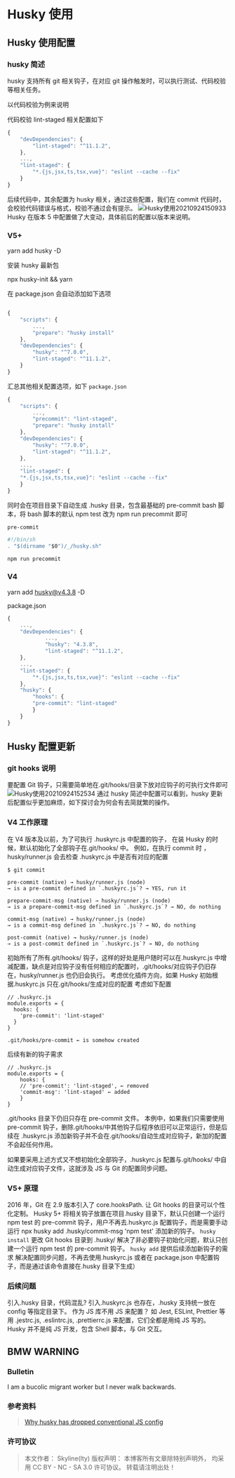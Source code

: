 # Husky 使用

## Husky 使用配置

### husky 简述

husky 支持所有 git 相关钩子，在对应 git 操作触发时，可以执行测试、代码校验等相关任务。

以代码校验为例来说明

代码校验 lint-staged 相关配置如下

```jsx
{
	"devDependencies": {
		"lint-staged": "^11.1.2",
	},
	...,
	"lint-staged": {
        "*.{js,jsx,ts,tsx,vue}": "eslint --cache --fix"
    }
}

```

后续代码中，其余配置为 husky 相关，通过这些配置，我们在 commit 代码时，会校验代码错误与格式，校验不通过会有提示。
![Husky使用20210924150933](https://raw.githubusercontent.com/skylinety/blog-pics/master/imgs/Husky%E4%BD%BF%E7%94%A820210924150933.png)
Husky 在版本 5 中配置做了大变动，具体前后的配置以版本来说明。

### V5+

yarn add husky -D

安装 husky 最新包

npx husky-init && yarn

在 package.json 会自动添加如下选项

```jsx

{
    "scripts": {
        ...,
        "prepare": "husky install"
    },
    "devDependencies": {
        "husky": "^7.0.0",
        "lint-staged": "^11.1.2",
    }
}
```

汇总其他相关配置选项，如下
`package.json`

```jsx
{
    "scripts": {
        ...,
        "precommit": "lint-staged",
        "prepare": "husky install"
    },
    "devDependencies": {
        "husky": "^7.0.0",
        "lint-staged": "^11.1.2",
    },
    ...,
    "lint-staged": {
    "*.{js,jsx,ts,tsx,vue}": "eslint --cache --fix"
    }
}

```

同时会在项目目录下自动生成 .husky 目录，包含最基础的 pre-commit bash 脚本，将 bash 脚本的默认 npm test 改为 npm run precommit 即可

`pre-commit`

```jsx
#!/bin/sh
. "$(dirname "$0")/_/husky.sh"

npm run precommit
```

### V4

yarn add husky@v4.3.8 -D

package.json

```jsx
{
    ...,
    "devDependencies": {
            ...,
            "husky": "4.3.8",
            "lint-staged": "^11.1.2",
    },
    ...,
    "lint-staged": {
        "*.{js,jsx,ts,tsx,vue}": "eslint --cache --fix"
    },
    "husky": {
        "hooks": {
        "pre-commit": "lint-staged"
        }
    }
}
```

## Husky 配置更新

### git hooks 说明

要配置 Git 钩子，只需要简单地在.git/hooks/目录下放对应钩子的可执行文件即可
![Husky使用20210924152534](https://raw.githubusercontent.com/skylinety/blog-pics/master/imgs/Husky%E4%BD%BF%E7%94%A820210924152534.png)
通过 husky 简述中配置可以看到，husky 更新后配置似乎更加麻烦，如下探讨会为何会有去简就繁的操作。

### V4 工作原理

在 V4 版本及以前，为了可执行 .huskyrc.js 中配置的钩子， 在装 Husky 的时候，默认初始化了全部钩子在.git/hooks/ 中。
例如，在执行 commit 时 ， husky/runner.js 会去检查 .huskyrc.js 中是否有对应的配置

```shell
$ git commit

pre-commit (native) → husky/runner.js (node)
→ is a pre-commit defined in `.huskyrc.js`? → YES, run it

prepare-commit-msg (native) → husky/runner.js (node)
→ is a prepare-commit-msg defined in `.huskyrc.js`? → NO, do nothing

commit-msg (native) → husky/runner.js (node)
→ is a commit-msg defined in `.huskyrc.js`? → NO, do nothing

post-commit (native) → husky/runner.js (node)
→ is a post-commit defined in `.huskyrc.js`? → NO, do nothing
```

初始所有了所有.git/hooks/ 钩子，这样的好处是用户随时可以在.huskyrc.js 中增减配置，缺点是对应钩子没有任何相应的配置时，.git/hooks/对应钩子仍旧存在，husky/runner.js 也仍旧会执行。
考虑优化插件方向，如果 Husky 初始根据.huskyrc.js 只在.git/hooks/生成对应的配置
考虑如下配置

```
// .huskyrc.js
module.exports = {
  hooks: {
    'pre-commit': 'lint-staged'
  }
}
```

```
.git/hooks/pre-commit ← is somehow created
```

后续有新的钩子需求

```
// .huskyrc.js
module.exports = {
    hooks: {
    // 'pre-commit': 'lint-staged', ← removed
    'commit-msg': 'lint-staged' ← added
    }
}
```

.git/hooks 目录下仍旧只存在 pre-commit 文件。
本例中，如果我们只需要使用 pre-commit 钩子，删除.git/hooks/中其他钩子后程序依旧可以正常运行，但是后续在 .huskyrc.js 添加新钩子并不会在.git/hooks/自动生成对应钩子，新加的配置不会起任何作用。

如果要采用上述方式又不想初始化全部钩子，.huskyrc.js 配置与.git/hooks/ 中自动生成对应钩子文件，这就涉及 JS 与 Git 的配置同步问题。

### V5+ 原理

2016 年，Git 在 2.9 版本引入了 core.hooksPath. 让 Git hooks 的目录可以个性化定制。
Husky 5+ 将相关钩子放置在项目.husky 目录下，默认只创建一个运行 npm test 的 pre-commit 钩子，用户不再去.huskyrc.js 配置钩子，而是需要手动运行 npx husky add .husky/commit-msg 'npm test' 添加新的钩子。
`husky install` 更改 Git hooks 目录到 .husky/
解决了非必要钩子初始化问题，默认只创建一个运行 npm test 的 pre-commit 钩子。
`husky add` 提供后续添加新钩子的需求
解决配置同步问题，不再去使用.huskyrc.js 或者在 package.json 中配置钩子，而是通过该命令直接在.husky 目录下生成）

### 后续问题

引入.husky 目录，代码混乱?
引入.huskyrc.js 也存在，.husky 支持统一放在 config 等指定目录下。
作为 JS 库不用 JS 来配置？
如 Jest, ESLint, Prettier 等用 .jestrc.js, .eslintrc.js, .prettierrc.js 来配置，它们全都是用纯 JS 写的。
Husky 并不是纯 JS 开发，包含 Shell 脚本，与 Git 交互。

## BMW WARNING

### Bulletin

I am a bucolic migrant worker but I never walk backwards.

### 参考资料

> [Why husky has dropped conventional JS config](https://blog.typicode.com/husky-git-hooks-javascript-config/)

### 许可协议

> 本文作者： Skyline(lty)
> 版权声明： 本博客所有文章除特别声明外， 均采用 CC BY - NC - SA 3.0 许可协议。 转载请注明出处！
